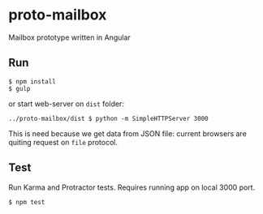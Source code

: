 # proto-mailbox
Mailbox prototype written in Angular

## Run

    $ npm install
    $ gulp

or start web-server on `dist` folder:

    ../proto-mailbox/dist $ python -m SimpleHTTPServer 3000

This is need because we get data from JSON file: current browsers are quiting request on `file` protocol. 

## Test

Run Karma and Protractor tests. Requires running app on local 3000 port.

    $ npm test
